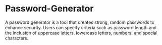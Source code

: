 # Password-Generator
A password generator is a tool that creates strong, random passwords to enhance security. Users can specify criteria such as password length and the inclusion of uppercase letters, lowercase letters, numbers, and special characters. 

